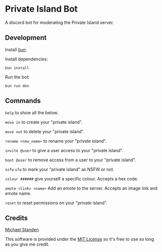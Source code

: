 # Private Island Bot

A discord bot for moderating the Private Island server.

## Development

Install [bun](https://bun.sh/docs/installation).

Install dependencies:

```
bun install
```

Run the bot:

```
bun run dev
```

## Commands

`help` to show all the below.

`move in` to create your "private island".

`move out` to delete your "private island".

`rename <new_name>` to rename your "private island".

`invite @user` to give a user access to your "private island".

`boot @user` to remove access from a user to your "private island".

`nsfw` `sfw` to mark your "private island" as NSFW or not.

`colour ######` give yourself a specific colour. Accepts a hex code.

`emote <link> <name>` Add an emote to the server. Accepts an image link and emote name.

`reset` to reset permissions on your "private island".

## Credits

[Michael Standen](https://michael.standen.link)

This software is provided under the [MIT License](https://tldrlegal.com/license/mit-license) so it's free to use so long as you give me credit.
